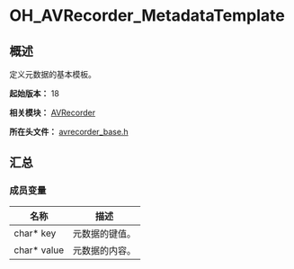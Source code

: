 # OH_AVRecorder_MetadataTemplate

## 概述

定义元数据的基本模板。

**起始版本：** 18

**相关模块：** [AVRecorder](capi-avrecorder.md)

**所在头文件：** [avrecorder_base.h](capi-avrecorder-base-h.md)

## 汇总

### 成员变量

| 名称 | 描述 |
| -- | -- |
| char* key | 元数据的键值。 |
| char* value | 元数据的内容。 |


